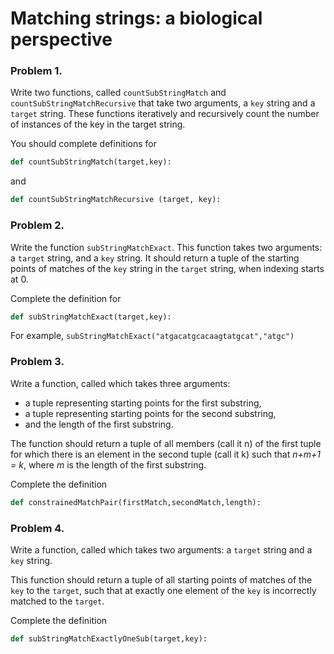 # Matching strings: a biological perspective
### Problem 1. ### 
Write two functions, called `countSubStringMatch`
and `countSubStringMatchRecursive` that take two arguments, a `key` string and a `target` string. These functions 
iteratively and recursively count the number of instances of the key in the target string.

You should complete definitions for 
```Python
def countSubStringMatch(target,key): 
```
and
```Python
def countSubStringMatchRecursive (target, key): 
```
### Problem 2. ###
Write the function `subStringMatchExact`. This 
function takes two arguments: a `target` string, 
and a `key` string. It should return a tuple of the 
starting points of matches of the `key` string in 
the `target` string, when indexing starts at 0.  

Complete the definition for 
```Python
def subStringMatchExact(target,key):
```
For example, `subStringMatchExact("atgacatgcacaagtatgcat","atgc")` 

### Problem 3. ### 
Write a function, called which takes three arguments: 
* a tuple representing starting points for the first substring, 
* a tuple representing starting points for the second substring, 
* and the length of the first substring. 

The function should return a tuple of all members (call it n)
of the first tuple for which there is an element in the second 
tuple (call it k) such that *n+m+1 = k*, where *m* is the length 
of the first substring.

Complete the definition 
```Python
def constrainedMatchPair(firstMatch,secondMatch,length):
```

### Problem 4. ### 
Write a function, called which takes two arguments: 
a `target` string and a `key` string. 

This function should return a tuple of all starting 
points of matches of the `key` to the `target`, 
such that at exactly one element of the `key` is 
incorrectly matched to the `target`. 

Complete the definition 
```Python
def subStringMatchExactlyOneSub(target,key): 
```
